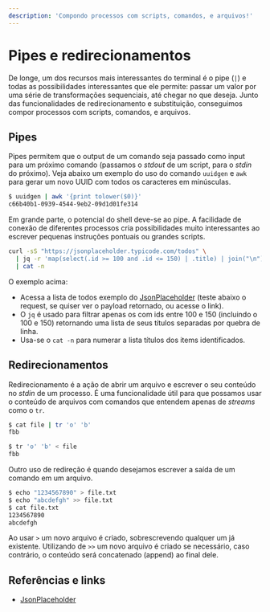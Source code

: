 ```yaml
---
description: 'Compondo processos com scripts, comandos, e arquivos!'
---
```


# Pipes e redirecionamentos

De longe, um dos recursos mais interessantes do terminal é o pipe \(`|`\) e todas as possibilidades interessantes que ele permite: passar um valor por uma série de transformações sequenciais, até chegar no que deseja. Junto das funcionalidades de redirecionamento e substituição, conseguimos compor processos com scripts, comandos, e arquivos.

## Pipes

Pipes permitem que o output de um comando seja passado como input para um próximo comando \(passamos o _stdout_ de um script, para o _stdin_ do próximo\). Veja abaixo um exemplo do uso do comando `uuidgen` e `awk` para gerar um novo UUID com todos os caracteres em minúsculas.

```bash
$ uuidgen | awk '{print tolower($0)}'
c66b40b1-0939-4544-9eb2-09d1d01fe314
```

Em grande parte, o potencial do shell deve-se ao pipe. A facilidade de conexão de diferentes processos cria possibilidades muito interessantes ao escrever pequenas instruções pontuais ou grandes scripts.

```bash
curl -sS "https://jsonplaceholder.typicode.com/todos" \
  | jq -r 'map(select(.id >= 100 and .id <= 150) | .title) | join("\n")' \
  | cat -n
```

O exemplo acima: 

* Acessa a lista de todos exemplo do [JsonPlaceholder](https://jsonplaceholder.typicode.com/todos) \(teste abaixo o request, se quiser ver o payload retornado, ou acesse o link\).
* O `jq` é usado para filtrar apenas os com ids entre 100 e 150 \(incluindo o 100 e 150\) retornando uma lista de seus títulos separadas por quebra de linha.
* Usa-se o `cat -n` para numerar a lista títulos dos items identificados.

## Redirecionamentos

Redirecionamento é a ação de abrir um arquivo e escrever o seu conteúdo no _stdin_ de um processo. É uma funcionalidade útil para que possamos usar o conteúdo de arquivos com comandos que entendem apenas de _streams_ como o `tr`.

```bash
$ cat file | tr 'o' 'b'
fbb

$ tr 'o' 'b' < file
fbb
```

Outro uso de redireção é quando desejamos escrever a saída de um comando em um arquivo.

```bash
$ echo "1234567890" > file.txt
$ echo "abcdefgh" >> file.txt
$ cat file.txt
1234567890
abcdefgh
```

Ao usar `>` um novo arquivo é criado, sobrescrevendo qualquer um já existente. Utilizando de `>>` um novo arquivo é criado se necessário, caso contrário, o conteúdo será concatenado \(append\) ao final dele.

## Referências e links

* [JsonPlaceholder](https://jsonplaceholder.typicode.com)

